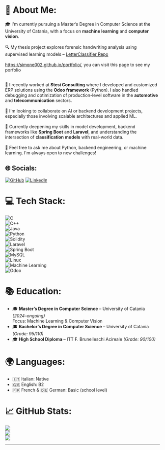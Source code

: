 
# 💫 About Me:
🎓 I'm currently pursuing a Master’s Degree in Computer Science at the University of Catania, with a focus on **machine learning** and **computer vision**.<br><br>🔍 My thesis project explores forensic handwriting analysis using supervised learning models – [LetterClassifier Repo](https://github.com/simone002/LetterClassifier)<br><br> 
https://simone002.github.io/portfolio/, you can visit this page to see my porfolio
<br><br>

💼 I recently worked at **Stesi Consulting** where I developed and customized ERP solutions using the **Odoo framework** (Python). I also handled debugging and optimization of production-level software in the **automotive** and **telecommunication** sectors.<br><br>🤝 I'm looking to collaborate on AI or backend development projects, especially those involving scalable architectures and applied ML.<br><br>🌱 Currently deepening my skills in model development, backend frameworks like **Spring Boot** and **Laravel**, and understanding the intersection of **classification models** with real-world data.<br><br>💬 Feel free to ask me about Python, backend engineering, or machine learning. I'm always open to new challenges!

## 🌐 Socials:
[![GitHub](https://img.shields.io/badge/github-%23121011.svg?logo=github&logoColor=white)](https://github.com/simone002)
[![LinkedIn](https://img.shields.io/badge/LinkedIn-%230077B5.svg?logo=linkedin&logoColor=white)](https://www.linkedin.com/in/simone-battiato-17155a235/) 




# 💻 Tech Stack:
![C](https://img.shields.io/badge/c-%2300599C.svg?style=plastic&logo=c&logoColor=white)  
![C++](https://img.shields.io/badge/c++-%2300599C.svg?style=plastic&logo=c%2B%2B&logoColor=white)  
![Java](https://img.shields.io/badge/java-%23ED8B00.svg?style=plastic&logo=openjdk&logoColor=white)  
![Python](https://img.shields.io/badge/python-3670A0?style=plastic&logo=python&logoColor=ffdd54)  
![Solidity](https://img.shields.io/badge/solidity-%23363636.svg?style=plastic&logo=solidity&logoColor=white)  
![Laravel](https://img.shields.io/badge/laravel-%23FF2D20.svg?style=plastic&logo=laravel&logoColor=white)  
![Spring Boot](https://img.shields.io/badge/springboot-%236DB33F.svg?style=plastic&logo=spring-boot&logoColor=white)  
![MySQL](https://img.shields.io/badge/mysql-4479A1.svg?style=plastic&logo=mysql&logoColor=white)  
![Linux](https://img.shields.io/badge/linux-%23FCC624.svg?style=plastic&logo=linux&logoColor=black)  
![Machine Learning](https://img.shields.io/badge/MachineLearning-%23F7931E.svg?style=plastic&logo=scikit-learn&logoColor=white)  
![Odoo](https://img.shields.io/badge/Odoo-%233A3A3A.svg?style=plastic&logo=odoo&logoColor=white)

# 📚 Education:
- 🎓 **Master’s Degree in Computer Science** – University of Catania *(2024–ongoing)*  
  Focus: Machine Learning & Computer Vision  
- 🎓 **Bachelor’s Degree in Computer Science** – University of Catania *(Grade: 95/110)*  
- 🎓 **High School Diploma** – ITT F. Brunelleschi Acireale *(Grade: 90/100)*

# 🌍 Languages:
- 🇮🇹 Italian: Native  
- 🇬🇧 English: B2  
- 🇫🇷 French & 🇩🇪 German: Basic (school level)

# 📈 GitHub Stats:
![](https://github-readme-stats.vercel.app/api?username=simone002&theme=dark&hide_border=false&include_all_commits=true&count_private=false)<br/>
![](https://github-readme-streak-stats.herokuapp.com/?user=simone002&theme=dark&hide_border=false)<br/>
![](https://github-readme-stats.vercel.app/api/top-langs/?username=simone002&theme=dark&hide_border=false&layout=compact)


---
